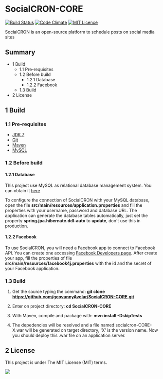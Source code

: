 # SocialCRON-CORE
[![Build Status](https://travis-ci.org/geovannyAvelar/SocialCRON-CORE.svg?branch=master)](https://travis-ci.org/geovannyAvelar/SocialCRON-CORE) [![Code Climate](https://codeclimate.com/github/geovannyAvelar/SocialCRON-CORE/badges/gpa.svg)](https://codeclimate.com/github/geovannyAvelar/SocialCRON-CORE) [![MIT Licence](https://badges.frapsoft.com/os/mit/mit.svg?v=103)](https://opensource.org/licenses/mit-license.php)

SocialCRON is an open-source platform to schedule posts on social media sites

## Summary
* 1 Build
    * 1.1 Pre-requisites
    * 1.2 Before build
        * 1.2.1 Database
        * 1.2.2 Facebook
    * 1.3 Build
* 2 License

## 1 Build

### 1.1 Pre-requisites

- [JDK 7](http://www.oracle.com/technetwork/java/javase/downloads/jdk7-downloads-1880260.html)
- [Git](https://git-scm.com/)
- [Maven](https://maven.apache.org/)
- [MySQL](https://www.mysql.com/)

### 1.2 Before build
#### 1.2.1 Database
This project use MySQL as relational database management system. You can obtain it [here](https://www.mysql.com/downloads/)

To configure the connection of SocialCRON with your MySQL database, open the file **src/main/resources/application.properties** and fill the properties with your username, password and database URL. The application can generate the database tables automatically, just set the property **spring.jpa.hibernate.ddl-auto** to **update**, don't use this in production.

#### 1.2.2 Facebook
To use SocialCRON, you will need a Facebook app to connect to Facebook API. You can create one accessing [Facebook Developers page](https://developers.facebook.com/). After create your app, fill the properties of file **src/main/resources/facebook4j.properties** with the id and the secret of your Facebook application.

### 1.3 Build

1. Get the source typing the command:
**git clone https://github.com/geovannyAvelar/SocialCRON-CORE.git**

2. Enter on project directory:
**cd SocialCRON-CORE**

3. With Maven, compile and package with:
**mvn install -DskipTests**

4. The depedencies will be resolved and a file named socialcron-CORE-X.war will be generated on target directory, 'X' is the version name. Now you should deploy this .war file on an application server.

## 2 License
This project is under The MIT License (MIT) terms.

[<img src="https://i1.wp.com/www.agenciacodeplus.com.br/wp-content/uploads/2017/03/cropped-logoOficial-1.png?w=200">](http://www.agenciacodeplus.com.br/)
